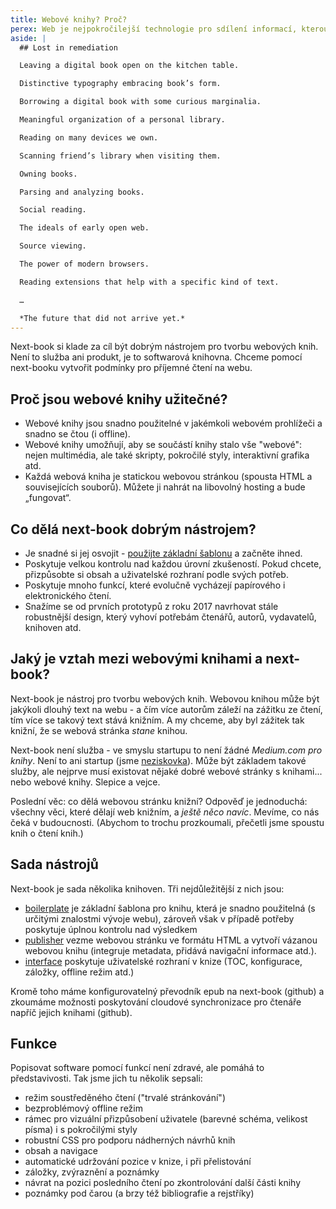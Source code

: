 ```yaml
---
title: Webové knihy? Proč?
perex: Web je nejpokročilejší technologie pro sdílení informací, kterou máme k dispozici. Vydávání knih na webu může odemknout budoucnost knih.
aside: |
  ## Lost in remediation

  Leaving a digital book open on the kitchen table.

  Distinctive typography embracing book’s form.

  Borrowing a digital book with some curious marginalia.

  Meaningful organization of a personal library.

  Reading on many devices we own.

  Scanning friend’s library when visiting them.

  Owning books.

  Parsing and analyzing books. 

  Social reading.

  The ideals of early open web.

  Source viewing.

  The power of modern browsers.

  Reading extensions that help with a specific kind of text.

  …

  *The future that did not arrive yet.*
---
```

Next-book si klade za cíl být dobrým nástrojem pro tvorbu webových knih. Není to služba ani produkt, je to softwarová knihovna. Chceme pomocí next-booku  vytvořit podmínky pro příjemné čtení na webu.

## Proč jsou webové knihy užitečné?

* Webové knihy jsou snadno použitelné v jakémkoli webovém prohlížeči a snadno se čtou (i offline).
* Webové knihy umožňují, aby se součástí knihy stalo vše "webové": nejen multimédia, ale také skripty, pokročilé styly, interaktivní grafika atd.
* Každá webová kniha je statickou webovou stránkou (spousta HTML a souvisejících souborů). Můžete ji nahrát na libovolný hosting a bude „fungovat“.

## Co dělá next-book dobrým nástrojem?

* Je snadné si jej osvojit - [použijte základní šablonu][boilerplate] a začněte ihned.
* Poskytuje velkou kontrolu nad každou úrovní zkušeností. Pokud chcete, přizpůsobte si obsah a uživatelské rozhraní podle svých potřeb.
* Poskytuje mnoho funkcí, které evolučně vycházejí papírového i elektronického čtení.
* Snažíme se od prvních prototypů z roku 2017 navrhovat stále robustnější design, který vyhoví potřebám čtenářů, autorů, vydavatelů, knihoven atd.

## Jaký je vztah mezi webovými knihami a next-book?

Next-book je nástroj pro tvorbu webových knih. Webovou knihou může být jakýkoli dlouhý text na webu - a čím více autorům záleží na zážitku ze čtení, tím více se takový text stává knižním. A my chceme, aby byl zážitek tak knižní, že se webová stránka *stane* knihou.

Next-book není služba - ve smyslu startupu to není žádné *Medium.com pro knihy*. Není to ani startup (jsme [neziskovka](/non-profit/)). Může být základem takové služby, ale nejprve musí existovat nějaké dobré webové stránky s knihami... nebo webové knihy. Slepice a vejce.

Poslední věc: co dělá webovou stránku knižní? Odpověď je jednoduchá: všechny věci, které dělají web knižním, a *ještě něco navíc*. Mevíme, co nás čeká v budoucnosti. (Abychom to trochu prozkoumali, přečetli jsme spoustu knih o čtení knih.)

## Sada nástrojů

Next-book je sada několika knihoven. Tři nejdůležitější z nich jsou:

* [boilerplate] je základní šablona pro knihu, která je snadno použitelná (s určitými znalostmi vývoje webu), zároveň však v případě potřeby poskytuje úplnou kontrolu nad výsledkem
* [publisher] vezme webovou stránku ve formátu HTML a vytvoří vázanou webovou knihu (integruje metadata, přidává navigační informace atd.).
* [interface] poskytuje uživatelské rozhraní v knize (TOC, konfigurace, záložky, offline režim atd.)

Kromě toho máme konfigurovatelný převodník epub na next-book (github) a zkoumáme možnosti poskytování cloudové synchronizace pro čtenáře napříč jejich knihami (github).

## Funkce

Popisovat software pomocí funkcí není zdravé, ale pomáhá to představivosti. Tak jsme jich tu několik sepsali:

* režim soustředěného čtení ("trvalé stránkování")
* bezproblémový offline režim
* rámec pro vizuální přizpůsobení uživatele (barevné schéma, velikost písma) i s pokročilými styly
* robustní CSS pro podporu nádherných návrhů knih
* obsah a navigace
* automatické udržování pozice v knize, i při přelistování
* záložky, zvýraznění a poznámky
* návrat na pozici posledního čtení po zkontrolování další části knihy
* poznámky pod čarou (a brzy též bibliografie a rejstříky)


[boilerplate]: http://github.com/next-book/boilerplate/
[publisher]: http://github.com/next-book/publisher/
[interface]: http://github.com/next-book/interface/
